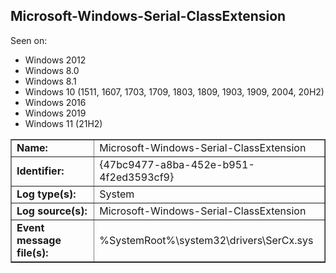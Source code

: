 ## Microsoft-Windows-Serial-ClassExtension

Seen on:
* Windows 2012
* Windows 8.0
* Windows 8.1
* Windows 10 (1511, 1607, 1703, 1709, 1803, 1809, 1903, 1909, 2004, 20H2)
* Windows 2016
* Windows 2019
* Windows 11 (21H2)

<table border="1" class="docutils">
  <tbody>
    <tr>
      <td><b>Name:</b></td>
      <td>Microsoft-Windows-Serial-ClassExtension</td>
    </tr>
    <tr>
      <td><b>Identifier:</b></td>
      <td>{47bc9477-a8ba-452e-b951-4f2ed3593cf9}</td>
    </tr>
    <tr>
      <td><b>Log type(s):</b></td>
      <td>System</td>
    </tr>
    <tr>
      <td><b>Log source(s):</b></td>
      <td>Microsoft-Windows-Serial-ClassExtension</td>
    </tr>
    <tr>
      <td><b>Event message file(s):</b></td>
      <td>%SystemRoot%\system32\drivers\SerCx.sys</td>
    </tr>
  </tbody>
</table>

&nbsp;

